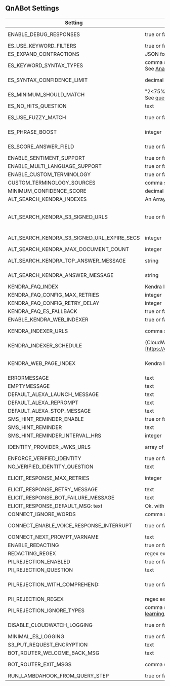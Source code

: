 ## QnABot Settings

| Setting | Valid values | Description |
|---------|--------------|--------------|
| ENABLE_DEBUG_RESPONSES | true or false | Determines whether to log original English responses and translated responses for debugging
| ES_USE_KEYWORD_FILTERS | true or false | Determines whether to detect keywords from Comprehend when searching for answers
| ES_EXPAND_CONTRACTIONS | JSON format   | Expand contractions to resolve problems with keyword filters. 
| ES_KEYWORD_SYNTAX_TYPES | comma separate list <br/> See [Analyze Syntax](https://docs.aws.amazon.com/comprehend/latest/dg/how-syntax.html) | A list of tokens representing parts of speech identified by Amazon Comprehend for matching questions
| ES_SYNTAX_CONFIDENCE_LIMIT | decimal between 0 and 0.99 | Amazon Comprehend makes a best effort to determine the parts of speech  in a sentence. The keywords will only be used if the confidence limit is greater than this amount
| ES_MINIMUM_SHOULD_MATCH |"2<75%" <br/> See [query-dsl-minimum-should-match](https://www.elastic.co/guide/en/elasticsearch/reference/current/query-dsl-minimum-should-match.html) for syntax |  Determines how close a question should match to return a hit
| ES_NO_HITS_QUESTION | text | The question QnABot should use when it cannot find an answer
| ES_USE_FUZZY_MATCH  | true or false | Determines whether QnABot should return answers similar to the question asked. See [Fuzzy Query](https://www.elastic.co/guide/en/elasticsearch/reference/current/query-dsl-fuzzy-query.html) for more information
| ES_PHRASE_BOOST | integer | If the user's question is a phrase match to a question in the knowledge then boost the score by this factor.
| ES_SCORE_ANSWER_FIELD | true or false | Include the content of the answer field (not just the question fields) when determining the score for a match
| ENABLE_SENTIMENT_SUPPORT | true or false | Enables [Amazon Comprehend](TODO include link) be used for sentiment analysys
| ENABLE_MULTI_LANGUAGE_SUPPORT | true or false | Enable or Disable Amazon Translate support
| ENABLE_CUSTOM_TERMINOLOGY| true or false |  Enable support for installed [Custom Terminology](https://aws.amazon.com/blogs/machine-learning/introducing-amazon-translate-custom-terminology/) files when using Amazon Translate
| CUSTOM_TERMINOLOGY_SOURCES | comma separated list | If configured only the terminologies specified will be used.
| MINIMUM_CONFIDENCE_SCORE | decimal between 0.0 and 0,99 | TODO
| ALT_SEARCH_KENDRA_INDEXES | An Array of comma separated Ids |  A list of one or more [Amazon Kendra](https://aws.amazon.com/kendra/) indexes used for Kendra fallback
| ALT_SEARCH_KENDRA_S3_SIGNED_URLS | true or false | Enables (signed S3)[https://docs.aws.amazon.com/AmazonS3/latest/userguide/ShareObjectPreSignedURL.html] Urls for Amazon Kendra results.  If enabled, allows support for Kendra documents which are not publicly accessible. 
| ALT_SEARCH_KENDRA_S3_SIGNED_URL_EXPIRE_SECS | integer | Determines length of time in seconds before a signed S3 Url returned by an Amazon Kendra response is invalid (TODO Wording)
| ALT_SEARCH_KENDRA_MAX_DOCUMENT_COUNT | integer | Number of documents returned by Amazon Kendra fallback
| ALT_SEARCH_KENDRA_TOP_ANSWER_MESSAGE | string | Heading when the (top answer)[https://docs.aws.amazon.com/kendra/latest/dg/response-types.html] is found by Amazon Kendra 
| ALT_SEARCH_KENDRA_ANSWER_MESSAGE | string | Heading when a (Document)[https://docs.aws.amazon.com/kendra/latest/dg/response-types.html] is returned by Amazon Kendra
| KENDRA_FAQ_INDEX | Kendra Index Id | Kendra Index to use sync Elastic Search questions and answers 
| KENDRA_FAQ_CONFIG_MAX_RETRIES | integer | Number of times to retry syncing FAQ's when a throttling error occurs
| KENDRA_FAQ_CONFIG_RETRY_DELAY | integer | Amount of time to wait in seconds between attempts to retry syncing 
| KENDRA_FAQ_ES_FALLBACK | true or false | When Kendra FAQ is enabled, but does not return an answer then query ElasticSearch
| ENABLE_KENDRA_WEB_INDEXER | true or false | Enables the web indexer (TODO Link to documentation page)
| KENDRA_INDEXER_URLS | comma separated list | List of web addresses QnABot should crawl and Index with Kendra (TODO Link to documentation page)
| KENDRA_INDEXER_SCHEDULE | (CloudWatch Rate Syntax)[https://docs.aws.amazon.com/AmazonCloudWatch/latest/events/ScheduledEvents.html) | Interval Indexer should crawl
| KENDRA_WEB_PAGE_INDEX | Kendra Index Id | The index to use for the web crawler, a (custom data source)[https://docs.aws.amazon.com/kendra/latest/dg/data-source-custom.html] will automatically be added to the specified index.  
| ERRORMESSAGE | text | Response to the user when a processing error occurs
| EMPTYMESSAGE | text | Response to the user when an answer could not be found
| DEFAULT_ALEXA_LAUNCH_MESSAGE | text | Initial greeting when using Alexa
| DEFAULT_ALEXA_REPROMPT | text | Default text used for Alexa reprompt capability
| DEFAULT_ALEXA_STOP_MESSAGE | text |  User response to end session with Alexa
| SMS_HINT_REMINDER_ENABLE | true or false | Enables SMS_HINT_REMINDER
| SMS_HINT_REMINDER |  text | Reminds user how to use the bot on first use after SMS_HINT_REMINDER_INTERVAL_HRS 
| SMS_HINT_REMINDER_INTERVAL_HRS | integer | The amount of time in hours when to send SMS_HINT_REMINDER
| IDENTITY_PROVIDER_JWKS_URLS | array of urls |  User can override this empty list to add trusted IdPs (eg from Lex-Web-UI CognitoUserPoolPubKey)
| ENFORCE_VERIFIED_IDENTITY | true or false |  Set to true to make QnABot require verified identity from client
| NO_VERIFIED_IDENTITY_QUESTION | text | If user identity cannot be verified, replace question string with this. 
| ELICIT_RESPONSE_MAX_RETRIES | integer | Number of times an elicitResponse LexBot can be called before giving up when the Bot returns Failed
| ELICIT_RESPONSE_RETRY_MESSAGE | text |  Default retry message when working with LexBot
| ELICIT_RESPONSE_BOT_FAILURE_MESSAGE | text |  Message used when maximum number of retries is exceeded
| ELICIT_RESPONSE_DEFAULT_MSG: text | Ok. with an intentional blank space after the period
| CONNECT_IGNORE_WORDS | comma separated list | Throw error if connect client sends individual characters not processable by elastic search
| CONNECT_ENABLE_VOICE_RESPONSE_INTERRUPT | true or false | Return bot response in session attribute to enable contact flow to use response as an interruptible prompt.
| CONNECT_NEXT_PROMPT_VARNAME | text | Name of session var to use for next prompt
| ENABLE_REDACTING | true or false | Enable the system to redact log output
| REDACTING_REGEX | regex expression | Redacts expressions matching regex from logs
| PII_REJECTION_ENABLED | true or false | Enables PII Rejection
| PII_REJECTION_QUESTION | text  | If PII is found, the user's request (question) will change to this phrase
| PII_REJECTION_WITH_COMPREHEND: | true or false | Enable's (Personal Identifiable Information)[https://aws.amazon.com/blogs/machine-learning/detecting-and-redacting-pii-using-amazon-comprehend/] detection with Amazon Comprehend
| PII_REJECTION_REGEX | regex expression | Used to find PII based on a regex
| PII_REJECTION_IGNORE_TYPES | comma separated list of (PII Entity Categories)[https://aws.amazon.com/blogs/machine-learning/detecting-and-redacting-pii-using-amazon-comprehend/] | Do not detect the specified list of entity types
| DISABLE_CLOUDWATCH_LOGGING | true or false | Disable all logging in fulfillment es query handler lambda. does not disable logging from Lambda Hooks or Conditional Chaining Lambda functions
| MINIMAL_ES_LOGGING | true or false | do not log utterances or session attributes to elasticsearch for kibana logging
| S3_PUT_REQUEST_ENCRYPTION | text | enable header x-amz-server-side-encryption header and set with this value
| BOT_ROUTER_WELCOME_BACK_MSG | text | The text used by QnABot when ending communication from a specialty bot
| BOT_ROUTER_EXIT_MSGS | comma separated list | The exit phrases in comma separated list available for the a user to end communication with a specialty bot
| RUN_LAMBDAHOOK_FROM_QUERY_STEP | true or false | Controls timing of execution for Lambda hooks